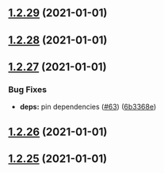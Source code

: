 ## [1.2.29](https://github.com/dds/bosabosa.org/compare/v1.2.28...v1.2.29) (2021-01-01)



## [1.2.28](https://github.com/dds/bosabosa.org/compare/v1.2.27...v1.2.28) (2021-01-01)



## [1.2.27](https://github.com/dds/bosabosa.org/compare/v1.2.26...v1.2.27) (2021-01-01)


### Bug Fixes

* **deps:** pin dependencies ([#63](https://github.com/dds/bosabosa.org/issues/63)) ([6b3368e](https://github.com/dds/bosabosa.org/commit/6b3368ebb46ec8a4b5ebaa574d8b2df2db1bcaca))



## [1.2.26](https://github.com/dds/bosabosa.org/compare/v1.2.25...v1.2.26) (2021-01-01)



## [1.2.25](https://github.com/dds/bosabosa.org/compare/v1.2.24...v1.2.25) (2021-01-01)



